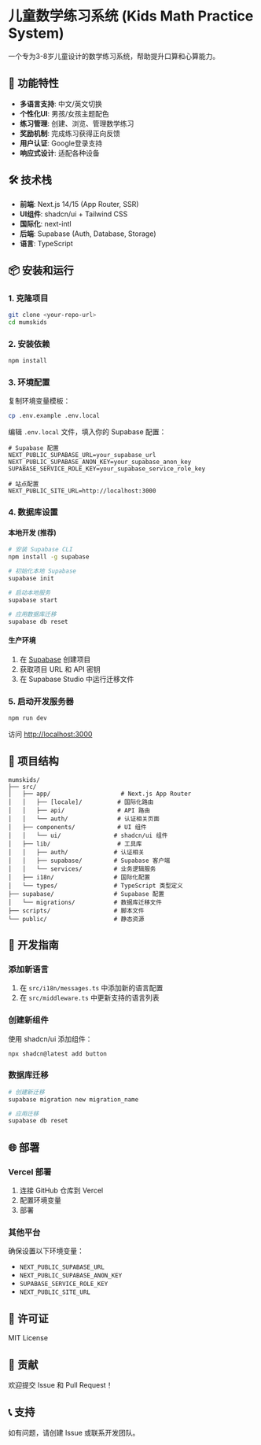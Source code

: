 # 儿童数学练习系统 (Kids Math Practice System)

一个专为3-8岁儿童设计的数学练习系统，帮助提升口算和心算能力。

## 🚀 功能特性

- **多语言支持**: 中文/英文切换
- **个性化UI**: 男孩/女孩主题配色
- **练习管理**: 创建、浏览、管理数学练习
- **奖励机制**: 完成练习获得正向反馈
- **用户认证**: Google登录支持
- **响应式设计**: 适配各种设备

## 🛠 技术栈

- **前端**: Next.js 14/15 (App Router, SSR)
- **UI组件**: shadcn/ui + Tailwind CSS
- **国际化**: next-intl
- **后端**: Supabase (Auth, Database, Storage)
- **语言**: TypeScript

## 📦 安装和运行

### 1. 克隆项目

```bash
git clone <your-repo-url>
cd mumskids
```

### 2. 安装依赖

```bash
npm install
```

### 3. 环境配置

复制环境变量模板：

```bash
cp .env.example .env.local
```

编辑 `.env.local` 文件，填入你的 Supabase 配置：

```env
# Supabase 配置
NEXT_PUBLIC_SUPABASE_URL=your_supabase_url
NEXT_PUBLIC_SUPABASE_ANON_KEY=your_supabase_anon_key
SUPABASE_SERVICE_ROLE_KEY=your_supabase_service_role_key

# 站点配置
NEXT_PUBLIC_SITE_URL=http://localhost:3000
```

### 4. 数据库设置

#### 本地开发 (推荐)

```bash
# 安装 Supabase CLI
npm install -g supabase

# 初始化本地 Supabase
supabase init

# 启动本地服务
supabase start

# 应用数据库迁移
supabase db reset
```

#### 生产环境

1. 在 [Supabase](https://supabase.com) 创建项目
2. 获取项目 URL 和 API 密钥
3. 在 Supabase Studio 中运行迁移文件

### 5. 启动开发服务器

```bash
npm run dev
```

访问 [http://localhost:3000](http://localhost:3000)

## 📁 项目结构

```
mumskids/
├── src/
│   ├── app/                    # Next.js App Router
│   │   ├── [locale]/          # 国际化路由
│   │   ├── api/               # API 路由
│   │   └── auth/              # 认证相关页面
│   ├── components/            # UI 组件
│   │   └── ui/               # shadcn/ui 组件
│   ├── lib/                   # 工具库
│   │   ├── auth/             # 认证相关
│   │   ├── supabase/         # Supabase 客户端
│   │   └── services/         # 业务逻辑服务
│   ├── i18n/                 # 国际化配置
│   └── types/                # TypeScript 类型定义
├── supabase/                 # Supabase 配置
│   └── migrations/           # 数据库迁移文件
├── scripts/                  # 脚本文件
└── public/                   # 静态资源
```

## 🔧 开发指南

### 添加新语言

1. 在 `src/i18n/messages.ts` 中添加新的语言配置
2. 在 `src/middleware.ts` 中更新支持的语言列表

### 创建新组件

使用 shadcn/ui 添加组件：

```bash
npx shadcn@latest add button
```

### 数据库迁移

```bash
# 创建新迁移
supabase migration new migration_name

# 应用迁移
supabase db reset
```

## 🌐 部署

### Vercel 部署

1. 连接 GitHub 仓库到 Vercel
2. 配置环境变量
3. 部署

### 其他平台

确保设置以下环境变量：
- `NEXT_PUBLIC_SUPABASE_URL`
- `NEXT_PUBLIC_SUPABASE_ANON_KEY`
- `SUPABASE_SERVICE_ROLE_KEY`
- `NEXT_PUBLIC_SITE_URL`

## 📝 许可证

MIT License

## 🤝 贡献

欢迎提交 Issue 和 Pull Request！

## 📞 支持

如有问题，请创建 Issue 或联系开发团队。
